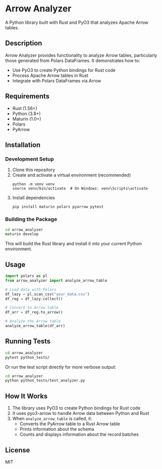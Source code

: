# Arrow Analyzer

A Python library built with Rust and PyO3 that analyzes Apache Arrow tables.

## Description

Arrow Analyzer provides functionality to analyze Arrow tables, particularly those generated from Polars DataFrames. It demonstrates how to:

- Use PyO3 to create Python bindings for Rust code
- Process Apache Arrow tables in Rust
- Integrate with Polars DataFrames via Arrow

## Requirements

- Rust (1.56+)
- Python (3.8+)
- Maturin (1.0+)
- Polars
- PyArrow

## Installation

### Development Setup

1. Clone this repository
2. Create and activate a virtual environment (recommended)
   ```
   python -m venv venv
   source venv/bin/activate  # On Windows: venv\Scripts\activate
   ```
3. Install dependencies
   ```
   pip install maturin polars pyarrow pytest
   ```

### Building the Package

```bash
cd arrow_analyzer
maturin develop
```

This will build the Rust library and install it into your current Python environment.

## Usage

```python
import polars as pl
from arrow_analyzer import analyze_arrow_table

# Load data with Polars
df_lazy = pl.scan_csv("your_data.csv")
df_reg = df_lazy.collect()

# Convert to Arrow table
df_arr = df_reg.to_arrow()

# Analyze the Arrow table
analyze_arrow_table(df_arr)
```

## Running Tests

```bash
cd arrow_analyzer
pytest python_tests/
```

Or run the test script directly for more verbose output:

```bash
cd arrow_analyzer
python python_tests/test_analyzer.py
```

## How It Works

1. The library uses PyO3 to create Python bindings for Rust code
2. It uses pyo3-arrow to handle Arrow data between Python and Rust
3. When `analyze_arrow_table` is called, it:
   - Converts the PyArrow table to a Rust Arrow table
   - Prints information about the schema
   - Counts and displays information about the record batches

## License

MIT